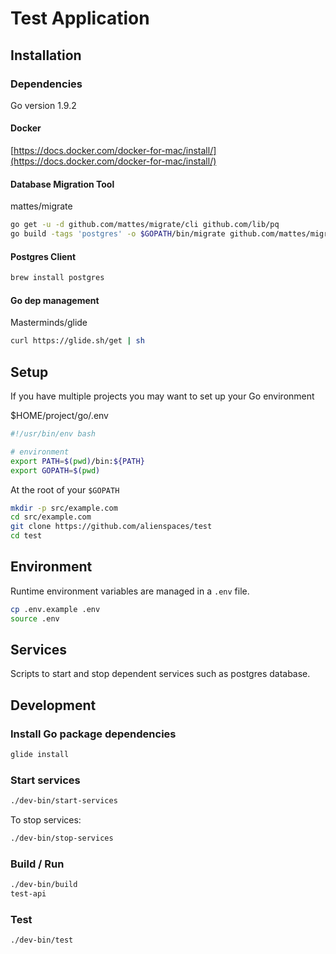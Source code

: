 # Test Application

## Installation

### Dependencies

Go version 1.9.2

#### Docker

[https://docs.docker.com/docker-for-mac/install/](https://docs.docker.com/docker-for-mac/install/)

#### Database Migration Tool

mattes/migrate

```bash
go get -u -d github.com/mattes/migrate/cli github.com/lib/pq
go build -tags 'postgres' -o $GOPATH/bin/migrate github.com/mattes/migrate/cli
```

#### Postgres Client

```bash
brew install postgres
```

#### Go dep management

Masterminds/glide

```bash
curl https://glide.sh/get | sh
```

## Setup

If you have multiple projects you may want to set up your Go environment

$HOME/project/go/.env

```bash
#!/usr/bin/env bash

# environment
export PATH=$(pwd)/bin:${PATH}
export GOPATH=$(pwd)
```

At the root of your `$GOPATH`

```bash
mkdir -p src/example.com
cd src/example.com
git clone https://github.com/alienspaces/test
cd test
```

## Environment

Runtime environment variables are managed in a `.env` file.

```bash
cp .env.example .env
source .env
```

## Services

Scripts to start and stop dependent services such as postgres database.

## Development

### Install Go package dependencies

```bash
glide install
```

### Start services

```bash
./dev-bin/start-services
```

To stop services:

```bash
./dev-bin/stop-services
```

### Build / Run

```bash
./dev-bin/build
test-api
```

### Test

```bash
./dev-bin/test
```
